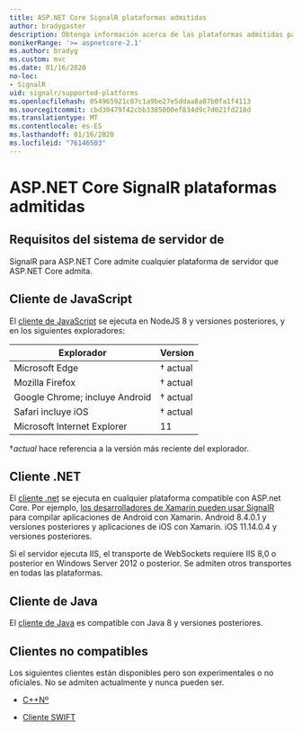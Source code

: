 ```yaml
---
title: ASP.NET Core SignalR plataformas admitidas
author: bradygaster
description: Obtenga información acerca de las plataformas admitidas para ASP.NET Core SignalR.
monikerRange: '>= aspnetcore-2.1'
ms.author: bradyg
ms.custom: mvc
ms.date: 01/16/2020
no-loc:
- SignalR
uid: signalr/supported-platforms
ms.openlocfilehash: 054965921c87c1a9be27e5ddaa8a87b0fa1f4113
ms.sourcegitcommit: cbd30479f42cbb3385000ef834d9c7d021fd218d
ms.translationtype: MT
ms.contentlocale: es-ES
ms.lasthandoff: 01/16/2020
ms.locfileid: "76146503"
---
```

# <a name="aspnet-core-opno-locsignalr-supported-platforms"></a>ASP.NET Core SignalR plataformas admitidas

## <a name="server-system-requirements"></a>Requisitos del sistema de servidor de

SignalR para ASP.NET Core admite cualquier plataforma de servidor que ASP.NET Core admita.

## <a name="javascript-client"></a>Cliente de JavaScript

El [cliente de JavaScript](xref:signalr/javascript-client) se ejecuta en NodeJS 8 y versiones posteriores, y en los siguientes exploradores:

| Explorador                         | Version         |
| ------------------------------- | --------------- |
| Microsoft Edge                  | &dagger; actual |
| Mozilla Firefox                 | &dagger; actual |
| Google Chrome; incluye Android | &dagger; actual |
| Safari incluye iOS            | &dagger; actual |
| Microsoft Internet Explorer     | 11              |

&dagger;*actual* hace referencia a la versión más reciente del explorador.

## <a name="net-client"></a>Cliente .NET

El [cliente .net](xref:signalr/dotnet-client) se ejecuta en cualquier plataforma compatible con ASP.net Core. Por ejemplo, [los desarrolladores de Xamarin pueden usar SignalR](https://github.com/aspnet/Announcements/issues/305) para compilar aplicaciones de Android con Xamarin. Android 8.4.0.1 y versiones posteriores y aplicaciones de iOS con Xamarin. iOS 11.14.0.4 y versiones posteriores.

Si el servidor ejecuta IIS, el transporte de WebSockets requiere IIS 8,0 o posterior en Windows Server 2012 o posterior. Se admiten otros transportes en todas las plataformas.

## <a name="java-client"></a>Cliente de Java

El [cliente de Java](xref:signalr/java-client) es compatible con Java 8 y versiones posteriores.

## <a name="unsupported-clients"></a>Clientes no compatibles

Los siguientes clientes están disponibles pero son experimentales o no oficiales. No se admiten actualmente y nunca pueden ser.

* [C++Nº](https://github.com/aspnet/SignalR-Client-Cpp)

* [Cliente SWIFT](https://github.com/moozzyk/SignalR-Client-Swift)
